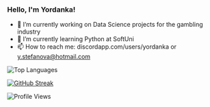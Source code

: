 ### Hello, I'm Yordanka!

- 🔭 I’m currently working on Data Science projects for the gambling industry
- 🌱 I’m currently learning Python at SoftUni
- 📫 How to reach me: discordapp.com/users/yordanka or y.stefanova@hotmail.com


![Top Languages](https://github-readme-stats.vercel.app/api/top-langs/?username=ystefanova5&layout=compact&hide_border=true)

[![GitHub Streak](https://github-readme-streak-stats.herokuapp.com?user=ystefanova5&theme=ayu-light&hide_longest_streak=true)](https://git.io/streak-stats)

![Profile Views](https://komarev.com/ghpvc/?username=ystefanova5&label=Profile%20views&color=0e75b6&style=flat)
